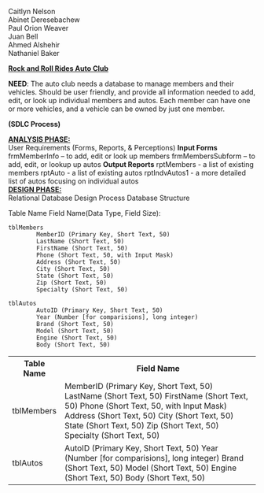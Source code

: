 Caitlyn Nelson<br>
Abinet Deresebachew<br>
Paul Orion Weaver<br>
Juan Bell<br>
Ahmed Alshehir<br>
Nathaniel Baker

<div style="text-decoration: underline;"><strong>Rock and Roll Rides Auto Club</strong></div>

<strong>NEED</strong>: The auto club needs a database to manage members and their vehicles. Should be user friendly, and provide all information needed to add, edit, or look up individual members and autos. Each member can have one or more vehicles, and a vehicle can be owned by just one member.

<strong>(SDLC Process)</strong>

<div style="text-decoration: underline;"><strong>ANALYSIS PHASE:</strong></div> User Requirements (Forms, Reports, & Perceptions)
<strong>Input Forms</strong>
frmMemberInfo – to add, edit or look up members
frmMembersSubform – to add, edit, or lookup up autos
<strong>Output Reports</strong>
rptMembers - a list of existing members
rptAuto - a list of existing autos
rptIndvAutos1 - a more detailed list of autos focusing on individual autos

<div style="text-decoration: underline;"><strong>DESIGN PHASE:</strong></div> Relational Database Design Process Database Structure

Table Name
                                        Field Name(Data Type, Field Size):

	tblMembers
			MemberID (Primary Key, Short Text, 50)
			LastName (Short Text, 50)
			FirstName (Short Text, 50)
			Phone (Short Text, 50, with Input Mask)
			Address (Short Text, 50)
			City (Short Text, 50)
			State (Short Text, 50)
			Zip (Short Text, 50)
			Specialty (Short Text, 50)
	
	tblAutos
			AutoID (Primary Key, Short Text, 50)
			Year (Number [for comparisions], long integer)
			Brand (Short Text, 50)
			Model (Short Text, 50)
			Engine (Short Text, 50)
			Body (Short Text, 50)


<table>
	<tr>
		<th>Table Name</th>
		<th>Field Name</th>
	</tr>
	<tr>
		<td>tblMembers</td>
		<td>MemberID (Primary Key, Short Text, 50)
			LastName (Short Text, 50)
			FirstName (Short Text, 50)
			Phone (Short Text, 50, with Input Mask)
			Address (Short Text, 50)
			City (Short Text, 50)
			State (Short Text, 50)
			Zip (Short Text, 50)
			Specialty (Short Text, 50)</td>
	</tr>
	<tr>
		<td>tblAutos</td>
		<td>AutoID (Primary Key, Short Text, 50)
			Year (Number [for comparisions], long integer)
			Brand (Short Text, 50)
			Model (Short Text, 50)
			Engine (Short Text, 50)
			Body (Short Text, 50)
		</td>
	</tr>
</table>

